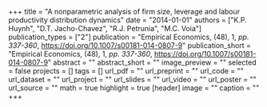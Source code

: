 +++
title = "A nonparametric analysis of firm size, leverage and labour productivity distribution dynamics"
date = "2014-01-01"
authors = ["K.P. Huynh", "D.T. Jacho-Chavez", "R.J. Petrunia", "M.C. Voia"]
publication_types = ["2"]
publication = "Empirical Economics, (48), 1, _pp. 337-360_, https://doi.org/10.1007/s00181-014-0807-9"
publication_short = "Empirical Economics, (48), 1, _pp. 337-360_, https://doi.org/10.1007/s00181-014-0807-9"
abstract = ""
abstract_short = ""
image_preview = ""
selected = false
projects = []
tags = []
url_pdf = ""
url_preprint = ""
url_code = ""
url_dataset = ""
url_project = ""
url_slides = ""
url_video = ""
url_poster = ""
url_source = ""
math = true
highlight = true
[header]
image = ""
caption = ""
+++
